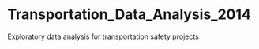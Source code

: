 Transportation_Data_Analysis_2014
=================================

Exploratory data analysis for transportation safety projects
